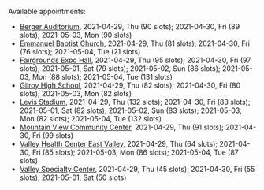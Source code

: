 Available appointments:

* [Berger Auditorium](https://schedulecare.sccgov.org/mychartprd/SignupAndSchedule/EmbeddedSchedule?id=132694&vt=1277&dept=101064003), 2021-04-29, Thu (90 slots); 2021-04-30, Fri (89 slots); 2021-05-03, Mon (90 slots)
* [Emmanuel Baptist Church](https://schedulecare.sccgov.org/mychartprd/SignupAndSchedule/EmbeddedSchedule?id=132871&vt=1277&dept=101064006), 2021-04-29, Thu (81 slots); 2021-04-30, Fri (76 slots); 2021-05-04, Tue (21 slots)
* [Fairgrounds Expo Hall](https://schedulecare.sccgov.org/mychartprd/SignupAndSchedule/EmbeddedSchedule?id=132726&vt=1277&dept=101064002), 2021-04-29, Thu (95 slots); 2021-04-30, Fri (97 slots); 2021-05-01, Sat (79 slots); 2021-05-02, Sun (86 slots); 2021-05-03, Mon (88 slots); 2021-05-04, Tue (131 slots)
* [Gilroy High School](https://schedulecare.sccgov.org/mychartprd/SignupAndSchedule/EmbeddedSchedule?id=132980&vt=1277&dept=101064008), 2021-04-29, Thu (82 slots); 2021-04-30, Fri (80 slots); 2021-05-03, Mon (82 slots)
* [Levis Stadium](https://schedulecare.sccgov.org/mychartprd/SignupAndSchedule/EmbeddedSchedule?id=132723&vt=1277&dept=101064004), 2021-04-29, Thu (132 slots); 2021-04-30, Fri (83 slots); 2021-05-01, Sat (82 slots); 2021-05-02, Sun (83 slots); 2021-05-03, Mon (82 slots); 2021-05-04, Tue (132 slots)
* [Mountain View Community Center](https://schedulecare.sccgov.org/mychartprd/SignupAndSchedule/EmbeddedSchedule?id=132472&vt=1277&dept=101064001), 2021-04-29, Thu (91 slots); 2021-04-30, Fri (99 slots)
* [Valley Health Center East Valley](https://schedulecare.sccgov.org/mychartprd/SignupAndSchedule/EmbeddedSchedule?id=132268&vt=1277&dept=101064007), 2021-04-29, Thu (64 slots); 2021-04-30, Fri (85 slots); 2021-05-03, Mon (86 slots); 2021-05-04, Tue (87 slots)
* [Valley Specialty Center](https://schedulecare.sccgov.org/mychartprd/SignupAndSchedule/EmbeddedSchedule?id=132277&vt=1277&dept=101001072), 2021-04-29, Thu (45 slots); 2021-04-30, Fri (55 slots); 2021-05-01, Sat (50 slots)
